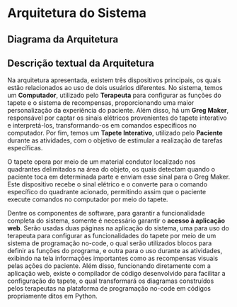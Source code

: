 # Arquitetura do Sistema

## Diagrama da Arquitetura

## Descrição textual da Arquitetura

Na arquitetura apresentada, existem três dispositivos principais, os quais estão relacionados ao uso de dois usuários diferentes. No sistema, temos um **Computador**, utilizado pelo **Terapeuta** para configurar as funções do tapete e o sistema de recompensas, proporcionando uma maior personalização da experiência do paciente. Além disso, há um **Greg Maker**, responsável por captar os sinais elétricos provenientes do tapete interativo e interpretá-los, transformando-os em comandos específicos no computador. Por fim, temos um **Tapete Interativo**, utilizado pelo **Paciente** durante as atividades, com o objetivo de estimular a realização de tarefas específicas.

O tapete opera por meio de um material condutor localizado nos quadrantes delimitados na área do objeto, os quais detectam quando o paciente toca em determinada parte e enviam esse sinal para o Greg Maker. Este dispositivo recebe o sinal elétrico e o converte para o comando específico do quadrante acionado, permitindo assim que o paciente execute comandos no computador por meio do tapete.

Dentre os componentes de software, para garantir a funcionalidade completa do sistema, somente é necessário garantir o **acesso à aplicação web**. Serão usadas duas páginas na aplicação do sistema, uma para uso do terapeuta para configurar as funcionalidades do tapete por meio de um sistema de programação no-code, o qual serão utilizados blocos para definir as funções do programa, e outra para o uso durante as atividades, exibindo na tela informações importantes como as recompensas visuais pelas ações do paciente. Além disso, funcionando diretamente com a aplicação web, existe o compilador de código desenvolvido para facilitar a configuração do tapete, o qual transformará os diagramas construídos pelos terapeutas na plataforma de programação no-code em códigos propriamente ditos em Python.